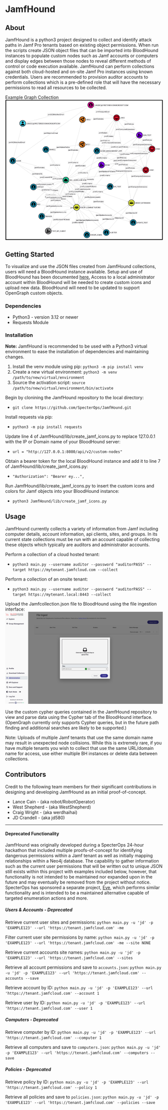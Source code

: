 # JamfHound

## About
JamfHound is a python3 project designed to collect and identify attack paths in Jamf Pro tenants based on existing object permissions. When run the scripts create JSON object files that can be imported into BloodHound instances to populate custom nodes such as Jamf accounts or computers and display edges between those nodes to reveal different methods of control or code execution available. JamfHound can perform collections against both cloud-hosted and on-site Jamf Pro instances using known credentials. Users are recommended to provision auditor accounts to perform collections which is a pre-defined role that will have the necessary permissions to read all resources to be collected.

Example Graph Collection
![images/Graph.png](images/Graph.png)

## Getting Started

To visualize and use the JSON files created from JamfHound collections, users will need a BloodHound instance available. Setup and use of BloodHound has been documented [here.](https://bloodhound.specterops.io/get-started/introduction) Access to a local administrator account within BloodHound will be needed to create custom icons and upload new data. BloodHound will need to be updated to support OpenGraph custom objects.
### Dependencies
* Python3 - version 3.12 or newer
* Requests Module
  
### Installation
**Note:** JamfHound is recommended to be used with a Python3 virtual environment to ease the installation of dependencies and maintaining changes. 
1. Install the venv module using pip: `python3 -m pip install venv`
2. Create a new virtual environment: `python3 -m venv /path/to/new/virtual/environment`
3. Source the activation script: `source /path/to/new/virtual/environment/bin/activate`

Begin by clonining the JamfHound repository to the local directory:
* `git clone https://github.com/SpecterOps/JamfHound.git`

Install requests via pip:
* `python3 -m pip install requests`

Update line 4 of JamfHound/lib/create_jamf_icons.py to replace 127.0.0.1 with the IP or Domain name of your BloodHound server:
* `url = "http://127.0.0.1:8080/api/v2/custom-nodes"`

Obtain a bearer token for the local BloodHound instance and add it to line 7 of JamfHound/lib/create_jamf_icons.py:
* `"Authorization": "Bearer ey...",`

Run JamfHound/lib/create_jamf_icons.py to insert the custom icons and colors for Jamf objects into your BloodHound instance:
* `python3 JamfHound/lib/create_jamf_icons.py`

## Usage
JamfHound currently collects a variety of information from Jamf including computer details, account information, api clients, sites, and groups. In its current state collections must be run with an account capable of collecting these objects which typically are auditors and administrator accounts.

Perform a collection of a cloud hosted tenant:
* `python3 main.py --username auditor --password "auditorPASS" --target https://mytenant.jamfcloud.com --collect`

Perform a collection of an onsite tenant:
* `python3 main.py --username auditor --password "auditorPASS" --target https://mytenant.local:8443 --collect`

Upload the Jamfcollection.json file to BloodHound using the file ingestion interface:
![images/Ingest.png](images/Ingest.png)

Use the custom cypher queries contained in the JamfHound repository to view and parse data using the Cypher tab of the BloodHound interface. (OpenGraph currently only supports Cypher queries, but in the future path finding and additional searches are likely to be supported.)

Note: Uploads of multiple Jamf tenants that use the same domain name may result in unexpected node collisions. While this is extremely rare, if you have multiple tenants you wish to collect that use the same URL/domain name for access, use either multiple BH instances or delete data between collections. 

## Contributors
Credit to the following team members for their significant contributions in designing and developing JamfHound as an initial proof-of-concept.
* Lance Cain - (aka robot/RobotOperator)
* West Shepherd - (aka WestShepherd)
* Craig Wright - (aka werdhaihai)
* JD Crandell - (aka jd580)

-----

#### Deprecated Functionality
JamfHound was originally developed during a SpecterOps 24-hour hackathon that included multiple proofs-of-concept for identifying dangerous permissions within a Jamf tenant as well as initially mapping relationships within a Neo4j database. The capability to gather information such as the current user permissions that will be written out to unique JSON still exists within this project with examples included below, however, that functionality is not intended to be maintained nor expanded upon in the future and may eventually be removed from the project without notice. SpecterOps has sponsored a separate project, [Eve](https://github.com/RobotOperator/Eve), which performs similar functionality and is intended to be a maintained alternative capable of targeted enumeration actions and more.

##### Users & Accounts - Deprecated
Retrieve current user sites and permissions: `python main.py -u 'jd' -p 'EXAMPLE123' --url 'https://tenant.jamfcloud.com' -me`
    
Filter current user site permissions by name: `python main.py -u 'jd' -p 'EXAMPLE123' --url 'https://tenant.jamfcloud.com' -me --site NONE`

Retrieve current accounts site names: `python main.py -u 'jd' -p 'EXAMPLE123' --url 'https://tenant.jamfcloud.com' --sites`

Retrieve all account permissions and save to `accounts.json`: `python main.py -u 'jd' -p 'EXAMPLE123' --url 'https://tenant.jamfcloud.com' --accounts --save`

Retrieve account by ID: `python main.py -u 'jd' -p 'EXAMPLE123' --url 'https://tenant.jamfcloud.com' --account 1`

Retrieve user by ID: `python main.py -u 'jd' -p 'EXAMPLE123' --url 'https://tenant.jamfcloud.com' --user 1`

##### Computers - Deprecated
Retrieve computer by ID: `python main.py -u 'jd' -p 'EXAMPLE123' --url 'https://tenant.jamfcloud.com' --computer 1`

Retrieve all computers and save to `computers.json`:  `python main.py -u 'jd' -p 'EXAMPLE123' --url 'https://tenant.jamfcloud.com' --computers --save`

##### Policies - Deprecated
Retrieve policy by ID: `python main.py -u 'jd' -p 'EXAMPLE123' --url 'https://tenant.jamfcloud.com' --policy 1`

Retrieve all policies and save to `policies.json`:  `python main.py -u 'jd' -p 'EXAMPLE123' --url 'https://tenant.jamfcloud.com' --policies --save`
